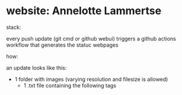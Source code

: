 # website: Annelotte Lammertse



stack:

every push update (git cmd or github webui) 
triggers a github actions workflow that generates the statuc webpages


how:

an update looks like this:

- 1 folder with images (varying resolution and filesize is allowed)
	- 1 .txt file containing the following tags
